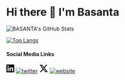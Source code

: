 # Hi there 👋 I'm Basanta

![BASANTA's GitHub Stats](https://github-readme-stats.vercel.app/api?username=basantakakoti&theme=default&show_icons=true)

[![Top Langs](https://github-readme-stats.vercel.app/api/top-langs/?username=basantakakoti&layout=compact)](https://github.com/basantakakoti/github-readme-stats)

#### Social Media Links

<!-- display the social media buttons in your README -->

[![linkedin][1.1]][1] 
[![twitter][2.1]][2] 
[![facebook][3.1]][3] 
[![website][4.1]][4]

<!-- links to social media icons -->

[1.1]: https://raw.githubusercontent.com/basantakakoti/basantakakoti/95f53b123644b4545b59e470e59059d607cb23c0/Icons/linkedin.svg

[2.1]: https://bsky.app/static/favicon-16x16.png

[3.1]: https://raw.githubusercontent.com/basantakakoti/basantakakoti/256dda95570de64f1625c6ef596b87d0ac530f23/Icons/x-twitter.svg

[4.1]: https://static.xx.fbcdn.net/rsrc.php/yv/r/B8BxsscfVBr.ico

[5.1]: https://abs.twimg.com/favicons/twitter.3.ico

<!-- links to My social media accounts -->

[1]: https://www.linkedin.com/in/basantakakoti

[2]: https://bsky.app/profile/basantakakoti.bsky.social

[3]: https://twitter.com/bkakoti07

[4]: https://www.facebook.com/bkakoti07

[5]: https://www.scisdom.com


